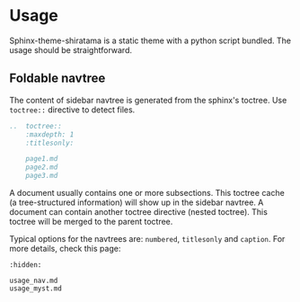 
# Usage

Sphinx-theme-shiratama is a static theme with a python script bundled. The usage should be straightforward.

## Foldable navtree

The content of sidebar navtree is generated from the sphinx's toctree. Use `toctree::` directive to detect files.

```rst
..  toctree::
    :maxdepth: 1
    :titlesonly:

    page1.md
    page2.md
    page3.md
```

A document usually contains one or more subsections. This toctree cache (a tree-structured information) will show up in the sidebar navtree. A document can contain another toctree directive (nested toctree). This toctree will be merged to the parent toctree.

Typical options for the navtrees are: `numbered`, `titlesonly` and `caption`. For more details, check this page: [](./usage_nav.md)











```{toctree}
:hidden:

usage_nav.md
usage_myst.md
```
